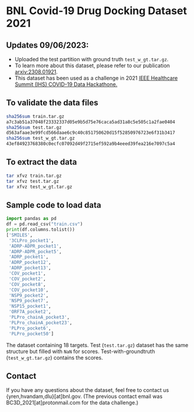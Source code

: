 # BNL Covid-19 Drug Docking Dataset 2021

## Updates 09/06/2023:

* Uploaded the test partition with ground truth `test_w_gt.tar.gz`.
* To learn more about this dataset, please refer to our publication [arxiv:2308.01921](https://arxiv.org/abs/2308.01921).
* This dataset has been used as a challenge in 2021 [IEEE Healthcare Summit (IHS) COVID-19 Data Hackathone.](https://healthcaresummit.ieee.org/data-hackathon/ieee-covid-19-bioinformatics-single-cell-sequencing-drug-target-challenge/)


## To validate the data files

```bash
sha256sum train.tar.gz 
a7c3ab51a37048f23332337d05e9b5d75e76caca5ad31a8c5e505c1a2fae0404
sha256sum test.tar.gz
d563afaae3e99fcd566daae6c9c40c851750620d15f52850976723e6f31b3417
sha256sum test_w_gt.tar.gz
43ef84923768380c0ecfc07092d49f2715ef592a9b4eeed39fea216e7097c5a4
```

## To extract the data

```bash
tar xfvz train.tar.gz 
tar xfvz test.tar.gz
tar xfvz test_w_gt.tar.gz
```

## Sample code to load data

```python
import pandas as pd
df = pd.read_csv("train.csv")
print(df.columns.tolist())
['SMILES',
 '3CLPro_pocket1',
 'ADRP-ADPR_pocket1',
 'ADRP-ADPR_pocket5',
 'ADRP_pocket1',
 'ADRP_pocket12',
 'ADRP_pocket13',
 'COV_pocket1',
 'COV_pocket2',
 'COV_pocket8',
 'COV_pocket10',
 'NSP9_pocket2',
 'NSP9_pocket7',
 'NSP15_pocket1',
 'ORF7A_pocket2',
 'PLPro_chainA_pocket3',
 'PLPro_chainA_pocket23',
 'PLPro_pocket6',
 'PLPro_pocket50']
```
The dataset containing 18 targets.
Test (`test.tar.gz`) dataset has the same structure but filled with `NaN` for scores.
Test-with-groundtruth (`test_w_gt.tar.gz`) contains the scores.

## Contact

If you have any questions about the dataset, feel free to contact us {yren,hvandam,dlu}[at]bnl.gov.
(The previous contact email was BC3D_2021[at]protonmail.com for the data challenge.)

